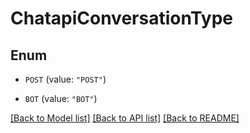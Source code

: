 # ChatapiConversationType

## Enum


* `POST` (value: `"POST"`)

* `BOT` (value: `"BOT"`)


[[Back to Model list]](../README.md#documentation-for-models) [[Back to API list]](../README.md#documentation-for-api-endpoints) [[Back to README]](../README.md)


